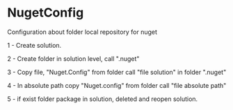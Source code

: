 # NugetConfig
Configuration about folder local repository for nuget

1 - Create solution.

2 - Create folder in solution level, call ".nuget"

3 - Copy file, "Nuget.Config" from folder call "file solution" in folder ".nuget"

4 - In absolute path copy "Nuget.config" from folder call "file absolute path"

5 - if exist folder package in solution, deleted and reopen solution. 

